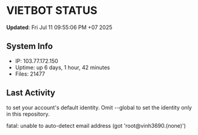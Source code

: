 # VIETBOT STATUS
**Updated**: Fri Jul 11 09:55:06 PM +07 2025

## System Info
- IP: 103.77.172.150
- Uptime: up 6 days, 1 hour, 42 minutes
- Files: 21477

## Last Activity

to set your account's default identity.
Omit --global to set the identity only in this repository.

fatal: unable to auto-detect email address (got 'root@vinh3690.(none)')
